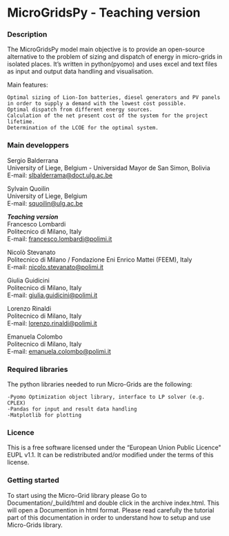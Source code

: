 MicroGridsPy - Teaching version
========================

### Description

The MicroGridsPy model main objective is to provide an open-source alternative to the problem of sizing and dispatch of energy in micro-grids in isolated places. It’s written in python(pyomo) and uses excel and text files as input and output data handling and visualisation.

Main features:

    Optimal sizing of Lion-Ion batteries, diesel generators and PV panels in order to supply a demand with the lowest cost possible.
    Optimal dispatch from different energy sources.
    Calculation of the net present cost of the system for the project lifetime.
    Determination of the LCOE for the optimal system.


### Main developpers

Sergio Balderrana <br/>
University of Liege, Belgium - Universidad Mayor de San Simon, Bolivia <br/>
E-mail: slbalderrama@doct.ulg.ac.be <br/>

Sylvain Quoilin <br/>
University of Liege, Belgium <br/>
E-mail: squoilin@ulg.ac.be  <br/>

***Teaching version***<br/>
Francesco Lombardi <br/>
Politecnico di Milano, Italy <br/>
E-mail: francesco.lombardi@polimi.it <br/>

Nicolò Stevanato <br/>
Politecnico di Milano / Fondazione Eni Enrico Mattei (FEEM), Italy <br/>
E-mail: nicolo.stevanato@polimi.it <br/>

Giulia Guidicini <br/>
Politecnico di Milano, Italy <br/>
E-mail: giulia.guidicini@polimi.it <br/>

Lorenzo Rinaldi <br/>
Politecnico di Milano, Italy <br/>
E-mail: lorenzo.rinaldi@polimi.it <br/>

Emanuela Colombo <br/>
Politecnico di Milano, Italy <br/>
E-mail: emanuela.colombo@polimi.it <br/>
 
### Required libraries

The python libraries needed to run Micro-Grids are the following:

    -Pyomo Optimization object library, interface to LP solver (e.g. CPLEX)
    -Pandas for input and result data handling
    -Matplotlib for plotting


### Licence
This is a free software licensed under the “European Union Public Licence" EUPL v1.1. It 
can be redistributed and/or modified under the terms of this license.

### Getting started

To start using the Micro-Grid library please Go to Documentation/_build/html and double click in the archive index.html. This will open a Documention in html format. Please read carefully the tutorial part of this documentation in order to understand how to setup and use Micro-Grids library.

